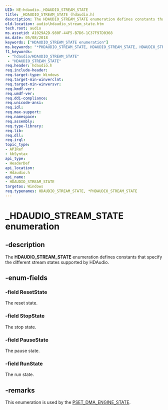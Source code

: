 ```yaml
---
UID: NE:hdaudio._HDAUDIO_STREAM_STATE
title: _HDAUDIO_STREAM_STATE (hdaudio.h)
description: The HDAUDIO_STREAM_STATE enumeration defines constants that specify the different stream states supported by HDAudio.
old-location: audio\hdaudio_stream_state.htm
tech.root: audio
ms.assetid: A1029A2D-980F-44F5-B7D6-1C37F97D0368
ms.date: 05/08/2018
keywords: ["HDAUDIO_STREAM_STATE enumeration"]
ms.keywords: "*PHDAUDIO_STREAM_STATE, HDAUDIO_STREAM_STATE, HDAUDIO_STREAM_STATE enumeration [Audio Devices], PHDAUDIO_STREAM_STATE, PHDAUDIO_STREAM_STATE enumeration pointer [Audio Devices], PauseState, ResetState, RunState, StopState, _HDAUDIO_STREAM_STATE, audio.hdaudio_stream_state, hdaudio/HDAUDIO_STREAM_STATE, hdaudio/PHDAUDIO_STREAM_STATE, hdaudio/PauseState, hdaudio/ResetState, hdaudio/RunState, hdaudio/StopState"
f1_keywords:
 - "hdaudio/HDAUDIO_STREAM_STATE"
 - "HDAUDIO_STREAM_STATE"
req.header: hdaudio.h
req.include-header: 
req.target-type: Windows
req.target-min-winverclnt: 
req.target-min-winversvr: 
req.kmdf-ver: 
req.umdf-ver: 
req.ddi-compliance: 
req.unicode-ansi: 
req.idl: 
req.max-support: 
req.namespace: 
req.assembly: 
req.type-library: 
req.lib: 
req.dll: 
req.irql: 
topic_type:
- APIRef
- kbSyntax
api_type:
- HeaderDef
api_location:
- Hdaudio.h
api_name:
- HDAUDIO_STREAM_STATE
targetos: Windows
req.typenames: HDAUDIO_STREAM_STATE, *PHDAUDIO_STREAM_STATE
---
```


# _HDAUDIO_STREAM_STATE enumeration


## -description


The <b>HDAUDIO_STREAM_STATE</b> enumeration defines constants that specify the different stream states supported by HDAudio.


## -enum-fields




### -field ResetState

The reset state.


### -field StopState

The stop state.


### -field PauseState

The pause state.


### -field RunState

The run state.


## -remarks



This enumeration is used by the <a href="https://docs.microsoft.com/windows-hardware/drivers/ddi/hdaudio/nc-hdaudio-pset_dma_engine_state">PSET_DMA_ENGINE_STATE</a>.




